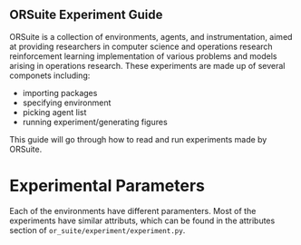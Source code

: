 ## ORSuite Experiment Guide
ORSuite is a collection of environments, agents, and instrumentation, aimed at providing researchers in computer science and operations research reinforcement learning implementation of various problems and models arising in operations research. These experiments are made up of several componets including:

- importing packages
- specifying environment
- picking agent list
- running experiment/generating figures

This guide will go through how to read and run experiments made by ORSuite. 

# Experimental Parameters

Each of the environments have different paramenters. Most of the experiments have similar attributs, which can be found in the attributes section of `or_suite/experiment/experiment.py`. 

